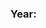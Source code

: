 <webui-grid  theme="info" columns="auto max-content">
    <h3>Year: <strong class="ml-1" data-subscribe="page-mock-report-current.year:text"></strong></h3>
    <webui-pagination class="my-a" data-subscribe="mock-data-index:setValue|mock-report:setData" data-current="page-mock-report-current" loop max-pages="3"></webui-pagination>
</webui-grid>
<webui-table theme="tertiary" columns="Id|_rowId;:Name|name;:Usage Percentage:|usage_percentage;Custom;:Action:" data-subscribe="page-mock-report-current.languages:setData" sortable="_rowId;name;usage_percentage" bordered class="my-3" current-sort="usage_percentage" current-sort-dir="desc">
    <template slot="column" name="action">
        <webui-condition data-subscribe="page-tr-{_ROWID}.custom">
            <template><webui-button theme="danger" data-trigger="page-tr-{_ROWID}.custom" data-value="" start-icon="ban"></webui-button></template>
        </webui-condition>
        <webui-condition data-subscribe="page-tr-{_ROWID}.custom" data-unequals="music" data-ignore-case>
            <template><webui-button theme="warning" data-trigger="page-tr-{_ROWID}.custom" data-value="Music" start-icon="music"></webui-button></template>
        </webui-condition>
        <webui-condition data-subscribe="page-tr-{_ROWID}.custom" data-equals="Music">
            <template><webui-button theme="primary" data-trigger="page-tr-{_ROWID}.custom" data-value="--Music--" start-icon="music"></webui-button></template>
        </webui-condition>
        <webui-condition data-subscribe="page-tr-{_ROWID}.custom" data-contains="music">
            <template><webui-button theme="success" data-trigger="page-tr-{_ROWID}.custom" data-value="Music" start-icon="music"></webui-button></template>
        </webui-condition>
    </template>
    <template slot="column" name="custom">
        <webui-input-text theme="info" placeholder="Type music" data-trigger="page-tr-{_ROWID}.custom" data-subscribe="page-tr-{_ROWID}.custom:value"></webui-inpu-text>
    </template>
</webui-table>
